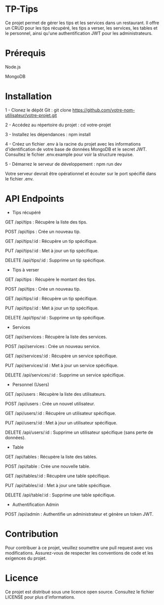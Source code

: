 # TP-Tips

Ce projet permet de gérer les tips et les services dans un restaurant. Il offre un CRUD pour les tips récupéré, les tips a verser, les services, les tables et le personnel, ainsi qu'une authentification JWT pour les administrateurs.

# Prérequis
Node.js

MongoDB

# Installation
1 - Clonez le dépôt Git :
git clone https://github.com/votre-nom-utilisateur/votre-projet.git

2 - Accédez au répertoire du projet :
cd votre-projet

3 - Installez les dépendances :
npm install

4 - Créez un fichier .env à la racine du projet avec les informations d'identification de votre base de données MongoDB et le secret JWT.
Consultez le fichier .env.example pour voir la structure requise.

5 - Démarrez le serveur de développement :
npm run dev

Votre serveur devrait être opérationnel et écouter sur le port spécifié dans le fichier .env.

# API Endpoints

- Tips récupéré

GET /api/tips : Récupère la liste des tips.

POST /api/tips : Crée un nouveau tip.

GET /api/tips/:id : Récupère un tip spécifique.

PUT /api/tips/:id : Met à jour un tip spécifique.

DELETE /api/tips/:id : Supprime un tip spécifique.


- Tips à verser

GET /api/tips : Récupère le montant des tips.

POST /api/tips : Crée un nouveau tip.

GET /api/tips/:id : Récupère un tip spécifique.

PUT /api/tips/:id : Met à jour un tip spécifique.

DELETE /api/tips/:id : Supprime un tip spécifique.


- Services

GET /api/services : Récupère la liste des services.

POST /api/services : Crée un nouveau service.

GET /api/services/:id : Récupère un service spécifique.

PUT /api/services/:id : Met à jour un service spécifique.

DELETE /api/services/:id : Supprime un service spécifique.


- Personnel (Users)

GET /api/users : Récupère la liste des utilisateurs.

POST /api/users : Crée un nouvel utilisateur.

GET /api/users/:id : Récupère un utilisateur spécifique.

PUT /api/users/:id : Met à jour un utilisateur spécifique.

DELETE /api/users/:id : Supprime un utilisateur spécifique (sans perte de données).


- Table

GET /api/tables : Récupère la liste des tables.

POST /api/table : Crée une nouvelle table.

GET /api/tables/:id : Récupère une table spécifique.

PUT /api/tables/:id : Met à jour une table spécifique.

DELETE /api/table/:id : Supprime une table spécifique.


- Authentification Admin

POST /api/admin : Authentifie un administrateur et génère un token JWT.

# Contribution
Pour contribuer à ce projet, veuillez soumettre une pull request avec vos modifications. Assurez-vous de respecter les conventions de code et les exigences du projet.

# Licence
Ce projet est distribué sous une licence open source. Consultez le fichier LICENSE pour plus d'informations.
